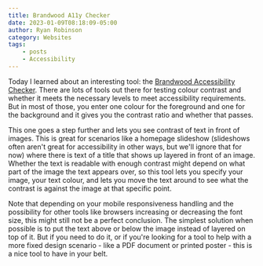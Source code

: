 ```yaml
---
title: Brandwood A11y Checker
date: 2023-01-09T08:18:09-05:00
author: Ryan Robinson
category: Websites
tags:
    - posts
    - Accessibility
---
```


Today I learned about an interesting tool: the [Brandwood Accessibility Checker](http://brandwood.com/a11y/). There are lots of tools out there for testing colour contrast and whether it meets the necessary levels to meet accessibility requirements. But in most of those, you enter one colour for the foreground and one for the background and it gives you the contrast ratio and whether that passes.

This one goes a step further and lets you see contrast of text in front of images. This is great for scenarios like a homepage slideshow (slideshows often aren't great for accessibility in other ways, but we'll ignore that for now) where there is text of a title that shows up layered in front of an image. Whether the text is readable with enough contrast might depend on what part of the image the text appears over, so this tool lets you specify your image, your text colour, and lets you move the text around to see what the contrast is against the image at that specific point.

Note that depending on your mobile responsiveness handling and the possibility for other tools like browsers increasing or decreasing the font size, this might still not be a perfect conclusion. The simplest solution when possible is to put the text above or below the image instead of layered on top of it. But if you need to do it, or if you're looking for a tool to help with a more fixed design scenario - like a PDF document or printed poster - this is a nice tool to have in your belt.
